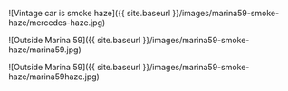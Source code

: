 ![Vintage car is smoke haze]({{ site.baseurl }}/images/marina59-smoke-haze/mercedes-haze.jpg)


![Outside Marina 59]({{ site.baseurl }}/images/marina59-smoke-haze/marina59.jpg)






![Outside Marina 59]({{ site.baseurl }}/images/marina59-smoke-haze/marina59haze.jpg)


